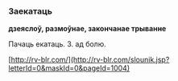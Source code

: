 ### Заекатаць
**дзеяслоў, размоўнае, закончанае трыванне**

Пачаць екатаць. З. ад болю.

<a rel="author">[http://rv-blr.com/](http://rv-blr.com/slounik.jsp?letterId=0&maskId=0&pageId=1004)</a>
